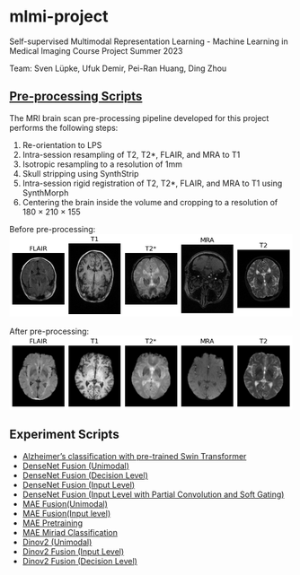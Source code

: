 # mlmi-project
Self-supervised Multimodal Representation Learning - Machine Learning in Medical Imaging Course Project Summer 2023

Team: Sven Lüpke, Ufuk Demir, Pei-Ran Huang, Ding Zhou

## [Pre-processing Scripts](https://github.com/KnightTec/mlmi-project/tree/main/preprocessing)

The MRI brain scan pre-processing pipeline developed for this project performs the following steps:
1. Re-orientation to LPS
2. Intra-session resampling of T2, T2*, FLAIR, and MRA to T1
3. Isotropic resampling to a resolution of 1mm
4. Skull stripping using SynthStrip 
5. Intra-session rigid registration of T2, T2*, FLAIR, and MRA to T1 using
SynthMorph
6. Centering the brain inside the volume and cropping to a resolution of
180 × 210 × 155

Before pre-processing:
![image](oasis_00_raw.png)

After pre-processing:
![image](oasis_00_proc.png)

## Experiment Scripts
- [Alzheimer’s classification with pre-trained Swin Transformer](https://github.com/KnightTec/mlmi-project/blob/main/mri_classifier_miriad.ipynb)
- [DenseNet Fusion (Unimodal)](https://github.com/KnightTec/mlmi-project/blob/main/mri_ad_cls_unimodal_oasis_2d.py)
- [DenseNet Fusion (Decision Level)](https://github.com/KnightTec/mlmi-project/blob/main/mri_ad_cls_multimodal_decision_fusion_oasis_2d.py)
- [DenseNet Fusion (Input Level)](https://github.com/KnightTec/mlmi-project/blob/main/mri_ad_cls_multimodal_input_fusion_oasis_2d.py)
- [DenseNet Fusion (Input Level with Partial Convolution and Soft Gating)](https://github.com/KnightTec/mlmi-project/blob/main/input_fusion_oasis_2d_new.py)
- [MAE Fusion(Unimodal)](https://github.com/KnightTec/mlmi-project/blob/main/M3AE_unimodal_T2.ipynb)
- [MAE Fusion(Input level)](https://github.com/KnightTec/mlmi-project/blob/main/mae_input_fusion_oasis_2d.ipynb)
- [MAE Pretraining](https://github.com/KnightTec/mlmi-project/blob/main/M3AE_pretrain2.ipynb)
- [MAE Miriad Classification](https://github.com/KnightTec/mlmi-project/blob/main/Miriad_classification.ipynb)
- [Dinov2 (Unimodal)](https://github.com/KnightTec/mlmi-project/blob/main/dinov2_unimodal_oasis_2d%20.py)
- [Dinov2 Fusion (Input Level)](https://github.com/KnightTec/mlmi-project/blob/main/dinov2_input_fusion_oasis_2d.py)
- [Dinov2 Fusion (Decision Level)](https://github.com/KnightTec/mlmi-project/blob/main/dinov2_decision_fusion_oasis_2d.py)
